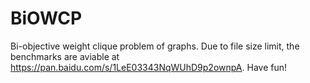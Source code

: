 # BiOWCP
Bi-objective weight clique problem of graphs.
Due to file size limit, the benchmarks are aviable at https://pan.baidu.com/s/1LeE03343NqWUhD9p2ownpA.
Have fun!
